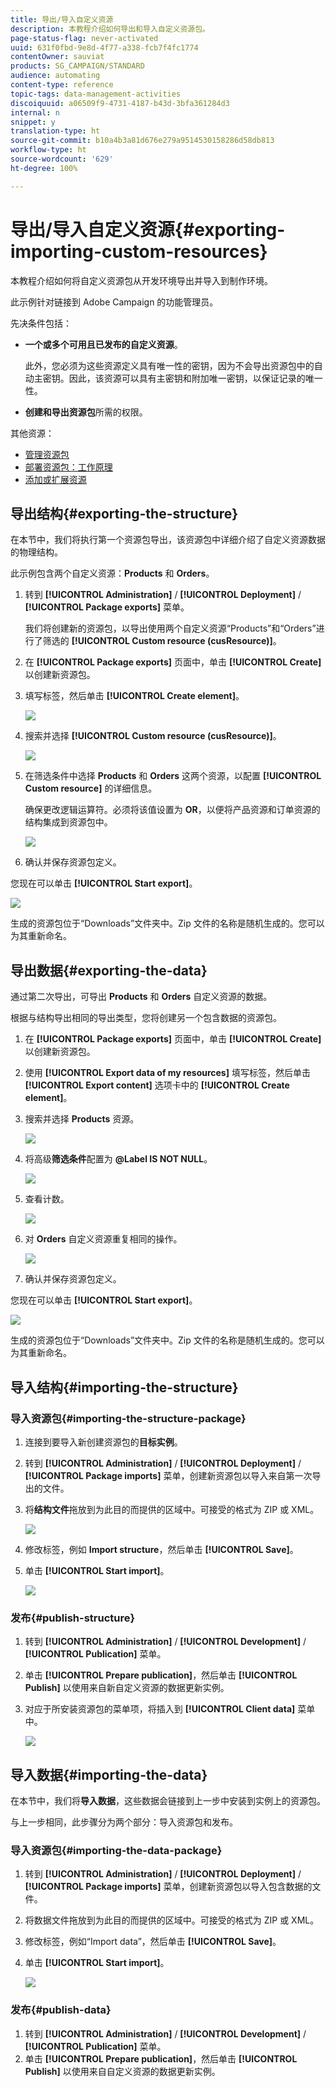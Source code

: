 ```yaml
---
title: 导出/导入自定义资源
description: 本教程介绍如何导出和导入自定义资源包。
page-status-flag: never-activated
uuid: 631f0fbd-9e8d-4f77-a338-fcb7f4fc1774
contentOwner: sauviat
products: SG_CAMPAIGN/STANDARD
audience: automating
content-type: reference
topic-tags: data-management-activities
discoiquuid: a06509f9-4731-4187-b43d-3bfa361284d3
internal: n
snippet: y
translation-type: ht
source-git-commit: b10a4b3a81d676e279a9514530158286d58db813
workflow-type: ht
source-wordcount: '629'
ht-degree: 100%

---
```



# 导出/导入自定义资源{#exporting-importing-custom-resources}

本教程介绍如何将自定义资源包从开发环境导出并导入到制作环境。

此示例针对链接到 Adobe Campaign 的功能管理员。

先决条件包括：

* **一个或多个可用且已发布的自定义资源**。

   此外，您必须为这些资源定义具有唯一性的密钥，因为不会导出资源包中的自动主密钥。因此，该资源可以具有主密钥和附加唯一密钥，以保证记录的唯一性。
* **创建和导出资源包**&#x200B;所需的权限。

其他资源：

* [管理资源包](../../automating/using/managing-packages.md)
* [部署资源包：工作原理](../../developing/using/data-model-concepts.md)
* [添加或扩展资源](../../developing/using/key-steps-to-add-a-resource.md)

## 导出结构{#exporting-the-structure}

在本节中，我们将执行第一个资源包导出，该资源包中详细介绍了自定义资源数据的物理结构。

此示例包含两个自定义资源：**Products** 和 **Orders**。

1. 转到 **[!UICONTROL Administration]** / **[!UICONTROL Deployment]** / **[!UICONTROL Package exports]** 菜单。

   我们将创建新的资源包，以导出使用两个自定义资源“Products”和“Orders”进行了筛选的 **[!UICONTROL Custom resource (cusResource)]**。

1. 在 **[!UICONTROL Package exports]** 页面中，单击 **[!UICONTROL Create]** 以创建新资源包。
1. 填写标签，然后单击 **[!UICONTROL Create element]**。

   ![](assets/cusresources_export1.png)

1. 搜索并选择 **[!UICONTROL Custom resource (cusResource)]**。

   ![](assets/cusresources_export2.png)

1. 在筛选条件中选择 **Products** 和 **Orders** 这两个资源，以配置 **[!UICONTROL Custom resource]** 的详细信息。

   确保更改逻辑运算符。必须将该值设置为 **OR**，以便将产品资源和订单资源的结构集成到资源包中。

   ![](assets/cusresources_export3.png)

1. 确认并保存资源包定义。

您现在可以单击 **[!UICONTROL Start export]**。

![](assets/cusresources_export4.png)

生成的资源包位于“Downloads”文件夹中。Zip 文件的名称是随机生成的。您可以为其重新命名。

## 导出数据{#exporting-the-data}

通过第二次导出，可导出 **Products** 和 **Orders** 自定义资源的数据。

根据与结构导出相同的导出类型，您将创建另一个包含数据的资源包。

1. 在 **[!UICONTROL Package exports]** 页面中，单击 **[!UICONTROL Create]** 以创建新资源包。
1. 使用 **[!UICONTROL Export data of my resources]** 填写标签，然后单击 **[!UICONTROL Export content]** 选项卡中的 **[!UICONTROL Create element]**。
1. 搜索并选择 **Products** 资源。

   ![](assets/cusresources_exportdata1.png)

1. 将高级&#x200B;**筛选条件**&#x200B;配置为 **@Label IS NOT NULL**。

   ![](assets/cusresources_exportdata2.png)

1. 查看计数。

   ![](assets/cusresources_exportdata3.png)

1. 对 **Orders** 自定义资源重复相同的操作。

   ![](assets/cusresources_exportdata4.png)

1. 确认并保存资源包定义。

您现在可以单击 **[!UICONTROL Start export]**。

![](assets/cusresources_exportdata5.png)

生成的资源包位于“Downloads”文件夹中。Zip 文件的名称是随机生成的。您可以为其重新命名。

## 导入结构{#importing-the-structure}

### 导入资源包{#importing-the-structure-package}

1. 连接到要导入新创建资源包的&#x200B;**目标实例**。
1. 转到 **[!UICONTROL Administration]** / **[!UICONTROL Deployment]** / **[!UICONTROL Package imports]** 菜单，创建新资源包以导入来自第一次导出的文件。
1. 将&#x200B;**结构文件**&#x200B;拖放到为此目的而提供的区域中。可接受的格式为 ZIP 或 XML。

   ![](assets/cusresources_import2.png)

1. 修改标签，例如 **Import structure**，然后单击 **[!UICONTROL Save]**。
1. 单击 **[!UICONTROL Start import]**。

   ![](assets/cusresources_import3.png)

### 发布{#publish-structure}

1. 转到 **[!UICONTROL Administration]** / **[!UICONTROL Development]** / **[!UICONTROL Publication]** 菜单。
1. 单击 **[!UICONTROL Prepare publication]**，然后单击 **[!UICONTROL Publish]** 以使用来自新自定义资源的数据更新实例。
1. 对应于所安装资源包的菜单项，将插入到 **[!UICONTROL Client data]** 菜单中。

   ![](assets/cusresources_import1.png)

## 导入数据{#importing-the-data}

在本节中，我们将&#x200B;**导入数据**，这些数据会链接到上一步中安装到实例上的资源包。

与上一步相同，此步骤分为两个部分：导入资源包和发布。

### 导入资源包{#importing-the-data-package}

1. 转到 **[!UICONTROL Administration]** / **[!UICONTROL Deployment]** / **[!UICONTROL Package imports]** 菜单，创建新资源包以导入包含数据的文件。
1. 将数据文件拖放到为此目的而提供的区域中。可接受的格式为 ZIP 或 XML。
1. 修改标签，例如“Import data”，然后单击 **[!UICONTROL Save]**。
1. 单击 **[!UICONTROL Start import]**。

   ![](assets/cusresources_importdata.png)

### 发布{#publish-data}

1. 转到 **[!UICONTROL Administration]** / **[!UICONTROL Development]** / **[!UICONTROL Publication]** 菜单。
1. 单击 **[!UICONTROL Prepare publication]**，然后单击 **[!UICONTROL Publish]** 以使用来自自定义资源的数据更新实例。
